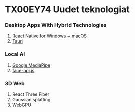 # TX00EY74 Uudet teknologiat

### Desktop Apps With Hybrid Technologies

1. [React Native for Windows + macOS](https://github.com/birdofpreyru/react-native-fs)
2. [Tauri](tauri.md)

### Local AI
1. [Google MediaPipe](mediapipe.md)
2. [face-api.js](mediapipe.md)

### 3D Web
1. React Three Fiber
2. Gaussian splatting
3. WebGPU


